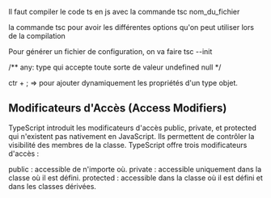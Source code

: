Il faut compiler le code ts en js avec la commande tsc nom_du_fichier

la commande tsc pour avoir les différentes options qu'on peut utiliser lors de la compilation

Pour générer un fichier de configuration, on va faire tsc --init

/**
any: type qui accepte toute sorte de valeur
undefined
null
 */

 ctr + ; => pour ajouter dynamiquement les propriétés d'un type objet.



## Modificateurs d'Accès (Access Modifiers)
TypeScript introduit les modificateurs d'accès public, private, et protected qui n'existent pas nativement en JavaScript. Ils permettent de contrôler la visibilité des membres de la classe.
TypeScript offre trois modificateurs d'accès :

public : accessible de n'importe où.
private : accessible uniquement dans la classe où il est défini.
protected : accessible dans la classe où il est défini et dans les classes dérivées.
